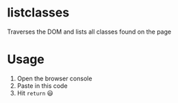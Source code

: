 # listclasses
Traverses the DOM and lists all classes found on the page

# Usage
1. Open the browser console
2. Paste in this code
3. Hit `return` :smiley:
